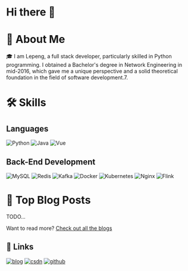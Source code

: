 # Hi there 👋

# 🚀 About Me

🎓 I am Lepeng, a full stack developer, particularly skilled in Python programming. I obtained a Bachelor's degree in Network Engineering in mid-2016, which gave me a unique perspective and a solid theoretical foundation in the field of software development.7.

# 🛠️ Skills

## Languages

![Python](https://img.shields.io/badge/Python-3776AB?style=for-the-badge&logo=python&logoColor=white)
![Java](https://img.shields.io/badge/Java-ED8B00?style=for-the-badge&logo=Java&logoColor=white)
![Vue](https://img.shields.io/badge/Vue-323330?style=for-the-badge&logo=vuedotjs&logoColor=F7DF1E)

## Back-End Development

![MySQL](https://img.shields.io/badge/MySQL-20232A?style=for-the-badge&logo=MySQL&logoColor=61DAFB)
![Redis](https://img.shields.io/badge/Redis-593D88?style=for-the-badge&logo=Redis&logoColor=white)
![Kafka](https://img.shields.io/badge/KAFKA-2896?style=for-the-badge&logo=apachekafka&logoColor=white)
![Docker](https://img.shields.io/badge/Docker-0081CB?style=for-the-badge&logo=Docker&logoColor=white)
![Kubernetes](https://img.shields.io/badge/Kubernetes-4285F4?style=for-the-badge&logo=Kubernetes&logoColor=white)
![Nginx](https://img.shields.io/badge/Nginx-000000?style=for-the-badge&logo=Nginx&logoColor=FFFFFF)
![Flink](https://img.shields.io/badge/Flink-607bca?style=for-the-badge&logo=apacheflink&logoColor=ED8B00)


# 📝 Top Blog Posts

TODO...

Want to read more? [Check out all the blogs](https://flepeng.github.io)


## 🔗 Links

[![blog](https://img.shields.io/badge/blog-fenglepeng-green.svg)](https://flepeng.github.io)
[![csdn](https://img.shields.io/badge/csdn-fenglepeng-blue.svg)](https://blog.csdn.net/fenglepeng)
[![github](https://img.shields.io/badge/GitHub-fenglepeng-000000.svg)](https://github.com/flepeng)
